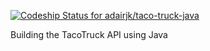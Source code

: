 [ ![Codeship Status for adairjk/taco-truck-java](https://app.codeship.com/projects/633ce420-a0a8-0135-6e50-2672196e9a39/status?branch=master)](https://app.codeship.com/projects/254040)

Building the TacoTruck API using Java
